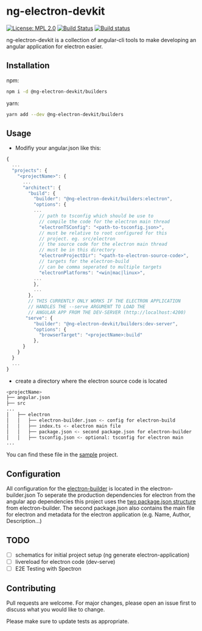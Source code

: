 # ng-electron-devkit

[![License: MPL 2.0](https://img.shields.io/badge/License-MPL%202.0-brightgreen.svg)](https://opensource.org/licenses/MPL-2.0)
[![Build Status](https://travis-ci.com/nekator/ng-electron-devkit.svg?branch=master)](https://travis-ci.com/nekator/ng-electron-devkit)
[![Build status](https://ci.appveyor.com/api/projects/status/fudi26k6j15pmejt/branch/master?svg=true)](https://ci.appveyor.com/project/nekator/ng-electron-devkit/branch/master)


ng-electron-devkit is a collection of angular-cli tools to make developing an angular application for electron easier.

## Installation

npm:
```bash
npm i -d @ng-electron-devkit/builders
```
yarn:
```bash
yarn add --dev @ng-electron-devkit/builders
```

## Usage

* Modifiy your angular.json like this:

```js
{
  ...
  "projects": {
    "<projectName>": {
      ...
      "architect": {
        "build": {
          "builder": "@ng-electron-devkit/builders:electron",
          "options": {
          ...
            // path to tsconfig which should be use to
            // compile the code for the electron main thread
            "electronTSConfig": "<path-to-tsconfig.json>",
            // must be relative to root configured for this
            // project. eg. src/electron
            // the source code for the electron main thread
            // must be in this directory
            "electronProjectDir": "<path-to-electron-source-code>",
            // targets for the electron-build
            // can be comma seperated to multiple targets
            "electronPlatforms": "<win|mac|linux>",
          ...
          },
          ...
        },
        // THIS CURRENTLY ONLY WORKS IF THE ELECTRON APPLICATION
        // HANDLES THE --serve ARGUMENT TO LOAD THE
        // ANGULAR APP FROM THE DEV-SERVER (http://localhost:4200)
       "serve": {
          "builder": "@ng-electron-devkit/builders:dev-server",
          "options": {
            "browserTarget": "<projectName>:build"
          },
      }
    }
  }
  ...
}
```
* create a directory where the electron source code is located

```bash
<projectName>
├── angular.json
├── src
...
│   ├── electron
│   │   ├── electron-builder.json <- config for electron-build
│   │   ├── index.ts <- electron main file
│   │   ├── package.json <- second package.json for electron-builder
│   │   ├── tsconfig.json <- optional: tsconfig for electron main
...    
```
You can find these file in the [sample](sample) project.

## Configuration

All configuration for the [electron-builder](https://www.electron.build/configuration/configuration) is located in the electron-builder.json
To seperate the production dependencies for electron from the angular app dependencies
this project uses the [two package.json structure](https://www.electron.build/configuration/configuration) from electron-builder.
The second package.json also contains the main file for electron and metadata for the electron application (e.g. Name, Author, Description...)


## TODO

- [ ] schematics for initial project setup (ng generate electron-application)
- [ ] livereload for electron code (dev-serve)
- [ ] E2E Testing with Spectron

## Contributing
Pull requests are welcome. For major changes, please open an issue first to discuss what you would like to change.

Please make sure to update tests as appropriate.
